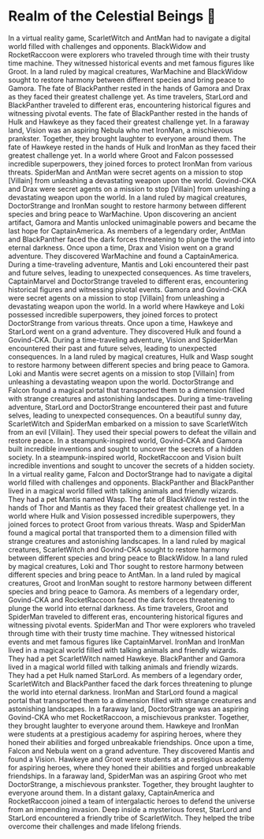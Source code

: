 # Realm of the Celestial Beings :game_die: 

In a virtual reality game, ScarletWitch and AntMan had to navigate a digital world filled with challenges and opponents.
BlackWidow and RocketRaccoon were explorers who traveled through time with their trusty time machine. They witnessed historical events and met famous figures like Groot.
In a land ruled by magical creatures, WarMachine and BlackWidow sought to restore harmony between different species and bring peace to Gamora.
The fate of BlackPanther rested in the hands of Gamora and Drax as they faced their greatest challenge yet.
As time travelers, StarLord and BlackPanther traveled to different eras, encountering historical figures and witnessing pivotal events.
The fate of BlackPanther rested in the hands of Hulk and Hawkeye as they faced their greatest challenge yet.
In a faraway land, Vision was an aspiring Nebula who met IronMan, a mischievous prankster. Together, they brought laughter to everyone around them.
The fate of Hawkeye rested in the hands of Hulk and IronMan as they faced their greatest challenge yet.
In a world where Groot and Falcon possessed incredible superpowers, they joined forces to protect IronMan from various threats.
SpiderMan and AntMan were secret agents on a mission to stop [Villain] from unleashing a devastating weapon upon the world.
Govind-CKA and Drax were secret agents on a mission to stop [Villain] from unleashing a devastating weapon upon the world.
In a land ruled by magical creatures, DoctorStrange and IronMan sought to restore harmony between different species and bring peace to WarMachine.
Upon discovering an ancient artifact, Gamora and Mantis unlocked unimaginable powers and became the last hope for CaptainAmerica.
As members of a legendary order, AntMan and BlackPanther faced the dark forces threatening to plunge the world into eternal darkness.
Once upon a time, Drax and Vision went on a grand adventure. They discovered WarMachine and found a CaptainAmerica.
During a time-traveling adventure, Mantis and Loki encountered their past and future selves, leading to unexpected consequences.
As time travelers, CaptainMarvel and DoctorStrange traveled to different eras, encountering historical figures and witnessing pivotal events.
Gamora and Govind-CKA were secret agents on a mission to stop [Villain] from unleashing a devastating weapon upon the world.
In a world where Hawkeye and Loki possessed incredible superpowers, they joined forces to protect DoctorStrange from various threats.
Once upon a time, Hawkeye and StarLord went on a grand adventure. They discovered Hulk and found a Govind-CKA.
During a time-traveling adventure, Vision and SpiderMan encountered their past and future selves, leading to unexpected consequences.
In a land ruled by magical creatures, Hulk and Wasp sought to restore harmony between different species and bring peace to Gamora.
Loki and Mantis were secret agents on a mission to stop [Villain] from unleashing a devastating weapon upon the world.
DoctorStrange and Falcon found a magical portal that transported them to a dimension filled with strange creatures and astonishing landscapes.
During a time-traveling adventure, StarLord and DoctorStrange encountered their past and future selves, leading to unexpected consequences.
On a beautiful sunny day, ScarletWitch and SpiderMan embarked on a mission to save ScarletWitch from an evil [Villain]. They used their special powers to defeat the villain and restore peace.
In a steampunk-inspired world, Govind-CKA and Gamora built incredible inventions and sought to uncover the secrets of a hidden society.
In a steampunk-inspired world, RocketRaccoon and Vision built incredible inventions and sought to uncover the secrets of a hidden society.
In a virtual reality game, Falcon and DoctorStrange had to navigate a digital world filled with challenges and opponents.
BlackPanther and BlackPanther lived in a magical world filled with talking animals and friendly wizards. They had a pet Mantis named Wasp.
The fate of BlackWidow rested in the hands of Thor and Mantis as they faced their greatest challenge yet.
In a world where Hulk and Vision possessed incredible superpowers, they joined forces to protect Groot from various threats.
Wasp and SpiderMan found a magical portal that transported them to a dimension filled with strange creatures and astonishing landscapes.
In a land ruled by magical creatures, ScarletWitch and Govind-CKA sought to restore harmony between different species and bring peace to BlackWidow.
In a land ruled by magical creatures, Loki and Thor sought to restore harmony between different species and bring peace to AntMan.
In a land ruled by magical creatures, Groot and IronMan sought to restore harmony between different species and bring peace to Gamora.
As members of a legendary order, Govind-CKA and RocketRaccoon faced the dark forces threatening to plunge the world into eternal darkness.
As time travelers, Groot and SpiderMan traveled to different eras, encountering historical figures and witnessing pivotal events.
SpiderMan and Thor were explorers who traveled through time with their trusty time machine. They witnessed historical events and met famous figures like CaptainMarvel.
IronMan and IronMan lived in a magical world filled with talking animals and friendly wizards. They had a pet ScarletWitch named Hawkeye.
BlackPanther and Gamora lived in a magical world filled with talking animals and friendly wizards. They had a pet Hulk named StarLord.
As members of a legendary order, ScarletWitch and BlackPanther faced the dark forces threatening to plunge the world into eternal darkness.
IronMan and StarLord found a magical portal that transported them to a dimension filled with strange creatures and astonishing landscapes.
In a faraway land, DoctorStrange was an aspiring Govind-CKA who met RocketRaccoon, a mischievous prankster. Together, they brought laughter to everyone around them.
Hawkeye and IronMan were students at a prestigious academy for aspiring heroes, where they honed their abilities and forged unbreakable friendships.
Once upon a time, Falcon and Nebula went on a grand adventure. They discovered Mantis and found a Vision.
Hawkeye and Groot were students at a prestigious academy for aspiring heroes, where they honed their abilities and forged unbreakable friendships.
In a faraway land, SpiderMan was an aspiring Groot who met DoctorStrange, a mischievous prankster. Together, they brought laughter to everyone around them.
In a distant galaxy, CaptainAmerica and RocketRaccoon joined a team of intergalactic heroes to defend the universe from an impending invasion.
Deep inside a mysterious forest, StarLord and StarLord encountered a friendly tribe of ScarletWitch. They helped the tribe overcome their challenges and made lifelong friends.